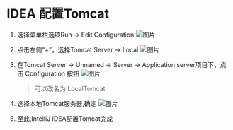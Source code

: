 # IDEA 配置Tomcat

1. 选择菜单栏选项Run -> Edit Configuration
    ![图片](https://dev.tencent.com/api/project/4121910/files/4710459/imagePreview)

2. 点击左侧“+”，选择Tomcat Server -> Local
    ![图片](https://dev.tencent.com/api/project/4121910/files/4710460/imagePreview)

3. 在Tomcat Server -> Unnamed -> Server -> Application server项目下，点击 Configuration 按钮
    ![图片](https://dev.tencent.com/api/project/4121910/files/4710495/imagePreview)
    > 可以改名为 LocalTomcat

4. 选择本地Tomcat服务器,确定
    ![图片](https://dev.tencent.com/api/project/4121910/files/4710498/imagePreview)

5. 至此,IntelliJ IDEA配置Tomcat完成
